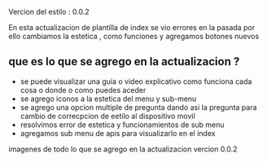 Vercion del estilo : 0.0.2

En esta actualizacion de plantilla de index se vio errores en la pasada
por ello cambiamos la estetica , como funciones y agregamos botones nuevos

## que es lo que se agrego en la actualizacion ?
- se puede visualizar una guia o video explicativo como funciona cada cosa o donde o como puedes aceder
- se agrego iconos a la estetica del menu y sub-menu
- se agrego una opcion multiple de pregunta dando asi la pregunta para cambio de correcpcion de eetilo al dispositivo movil 
- resolvimos error de estetica y funcionamientos de sub menu
- agregamos sub menu de apis para visualizarlo en el index 

imagenes de todo lo que se agrego en la actualizacion vercion 0.0.2
